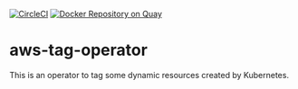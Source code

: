 [![CircleCI](https://circleci.com/gh/giantswarm/aws-tag-operator.svg?&style=shield)](https://circleci.com/gh/giantswarm/aws-tag-operator) [![Docker Repository on Quay](https://quay.io/repository/giantswarm/aws-tag-operator/status "Docker Repository on Quay")](https://quay.io/repository/giantswarm/aws-tag-operator)

# aws-tag-operator

This is an operator to tag some dynamic resources created by Kubernetes.
